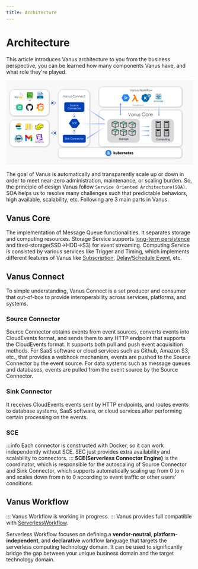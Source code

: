 ```yaml
---
title: Architecture
---
```

# Architecture

This article introduces Vanus architecture to you from the business perspective, you can be learned how many components
Vanus have, and what role they're played.

![vanus-architecture](images/arch.png)

The goal of Vanus is automatically and transparently scale up or down in order to meet near-zero administration,
maintenance, or scaling burden. So, the principle of design Vanus follow `Service Oriented Architecture(SOA)`.
SOA helps us to resolve many challenges such that predictable behaviors, high available, scalability, etc.
Following are 3 main parts in Vanus.

## Vanus Core

The implementation of Message Queue functionalities. It separates storage and computing resources. Storage Service
supports [long-term persistence](../concepts/eventbus.md#retention-policy) and tired-storage(SSD->HDD->S3) for event
streaming. Computing Service is consisted by various services like Trigger and Timing, which implements different
features of Vanus like [Subscription](../concepts/subscription.md), [Delay/Schedule Event](../concepts/special-messages.md), etc.

## Vanus Connect

To simple understanding, Vanus Connect is a set producer and consumer that out-of-box to provide interoperability
across services, platforms, and systems.

### Source Connector

Source Connector obtains events from event sources, converts events into CloudEvents format, and sends them to any
HTTP endpoint that supports the CloudEvents format. It supports both pull and push event acquisition methods.
For SaaS software or cloud services such as Github, Amazon S3, etc., that provides a webhook mechanism, events are
pushed to the Source Connector by the event source. For data systems such as message queues and databases, events are
pulled from the event source by the Source Connector.

### Sink Connector

It receives CloudEvents events sent by HTTP endpoints, and routes events to database systems, SaaS software, or cloud
services after performing certain processing on the events.

### SCE

:::info
Each connector is constructed with Docker, so it can work independently without SCE. SEC just provides extra
availability and scalability to connectors.
:::
**SCE(Serverless Connector Engine)** is the coordinator, which is responsible for the autoscaling of Source Connector and
Sink Connector, which supports automatically scaling up from 0 to n and scales down from n to 0 according to event
traffic or other users' conditions.

## Vanus Workflow

:::
Vanus Workflow is working in progress.
:::
Vanus provides full compatible with [ServerlessWorkflow](https://github.com/serverlessworkflow/specification).

Serverless Workflow focuses on defining a **vendor-neutral**, **platform-independent**, and **declarative** workflow language that
targets the serverless computing technology domain. It can be used to significantly bridge the gap between your unique
business domain and the target technology domain.
